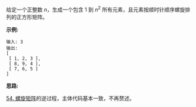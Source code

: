 给定一个正整数 *n*，生成一个包含 1 到 *n*<sup>2</sup> 所有元素，且元素按顺时针顺序螺旋排列的正方形矩阵。

**示例:**

```
输入: 3
输出:
[
 [ 1, 2, 3 ],
 [ 8, 9, 4 ],
 [ 7, 6, 5 ]
]
```

**思路:**

[54. 螺旋矩阵](https://github.com/Tarocch1/leetcode/tree/master/problems/0051%20-%200100/054.%20%E8%9E%BA%E6%97%8B%E7%9F%A9%E9%98%B5)的逆过程，主体代码基本一致，不再赘述。
